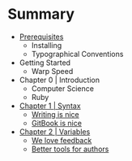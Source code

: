 # Summary

* [Prerequisites](prerequisites/README.md)
   * Installing
   * Typographical Conventions
* Getting Started
   * Warp Speed
* Chapter 0 | Introduction
   * Computer Science
   * Ruby
* [Chapter 1 | Syntax](syntax/README.md)
   * [Writing is nice](part1/writing.md)
   * [GitBook is nice](part1/gitbook.md)
* [Chapter 2 | Variables](variables/README.md)
   * [We love feedback](part2/feedback_please.md)
   * [Better tools for authors](part2/better_tools.md)


